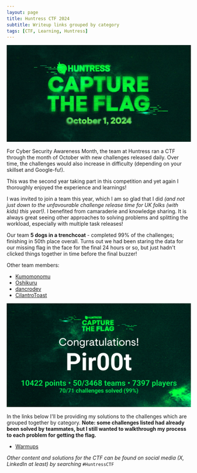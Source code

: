 ```yaml
---
layout: page
title: Huntress CTF 2024
subtitle: Writeup links grouped by category
tags: [CTF, Learning, Huntress]
---
```


![huntress_ctf](/assets/img/huntress_ctf24/huntress_ctf.jpg)

For Cyber Security Awareness Month, the team at Huntress ran a CTF through the month of October with new challenges released daily. Over time, the challenges would also increase in difficulty (depending on your skillset and Google-fu!).

This was the second year taking part in this competition and yet again I thoroughly enjoyed the experience and learnings!

I was invited to join a team this year, which I am so glad that I did _(and not just down to the unfavourable challenge release time for UK folks (with kids) this year!)_. I benefited from camaraderie and knowledge sharing. It is always great seeing other approaches to solving problems and splitting the workload, especially with multiple task releases!

Our team **5 dogs in a trenchcoat** - completed 99% of the challenges; finishing in 50th place overall. Turns out we had been staring the data for our missing flag in the face for the final 24 hours or so, but just hadn't clicked things together in time before the final buzzer! 

Other team members:

- [Kumomonomu](https://github.com/JordanLinden)
- [Oshikuru](https://jjolley91.github.io/blog/)
- [dancrodev](https://github.com/dancrodev/cyberctf)
- [CilantroToast](https://github.com/Sil3ntgh0st)

![huntress_ctf](/assets/img/huntress_ctf24/completion_cert.png)

In the links below I'll be providing my solutions to the challenges which are grouped together by category. **Note: some challenges listed had already been solved by teammates, but I still wanted to walkthrough my process to each problem for getting the flag.**

- [Warmups](assets/writeups/huntress24_warmup.md)

_Other content and solutions for the CTF can be found on social media (X, LinkedIn at least) by searching_ `#HuntressCTF`
